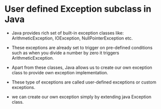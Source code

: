 # User defined Exception subclass in Java

- Java provides rich set of built-in exception classes like: ArithmeticException, IOException, NullPointerException etc.

- These exceptions are already set to trigger on pre-defined conditions such as when you divide a number by zero it triggers ArithmeticException.

- Apart from these classes, Java allows us to create our own exception class to provide own exception implementation.

- These type of exceptions are called user-defined exceptions or custom exceptions.

- we can create our own exception simply by extending java Exception class.
